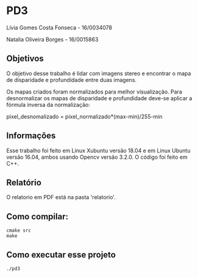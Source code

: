 # PD3

Lívia Gomes Costa Fonseca - 16/0034078

Natalia Oliveira Borges - 16/0015863

## Objetivos

O objetivo desse trabalho é lidar com imagens stereo e encontrar o mapa de disparidade e profundidade entre duas imagens.

Os mapas criados foram normalizados para melhor visualização. Para desnormalizar os mapas de disparidade e profundidade deve-se aplicar a fórmula inversa da normalização:


pixel_desnomalizado = pixel_normalizado*(max-min)/255-min

## Informações

Esse trabalho foi feito em Linux Xubuntu versão 18.04 e em Linux Ubuntu versão 16.04, ambos usando Opencv versão 3.2.0. 
O código foi feito em C++.

## Relatório

O relatorio em PDF está na pasta 'relatorio'.

## Como compilar:

```
cmake src
make
```

## Como executar esse projeto

```
./pd3
```
